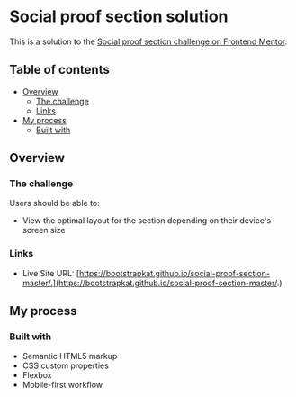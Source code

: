 # Social proof section solution

This is a solution to the [Social proof section challenge on Frontend Mentor](https://www.frontendmentor.io/challenges/social-proof-section-6e0qTv_bA).

## Table of contents

- [Overview](#overview)
  - [The challenge](#the-challenge)
  - [Links](#links)
- [My process](#my-process)
  - [Built with](#built-with)

## Overview

### The challenge

Users should be able to:

- View the optimal layout for the section depending on their device's screen size

### Links

- Live Site URL: [https://bootstrapkat.github.io/social-proof-section-master/.](https://bootstrapkat.github.io/social-proof-section-master/.)

## My process

### Built with

- Semantic HTML5 markup
- CSS custom properties
- Flexbox
- Mobile-first workflow
